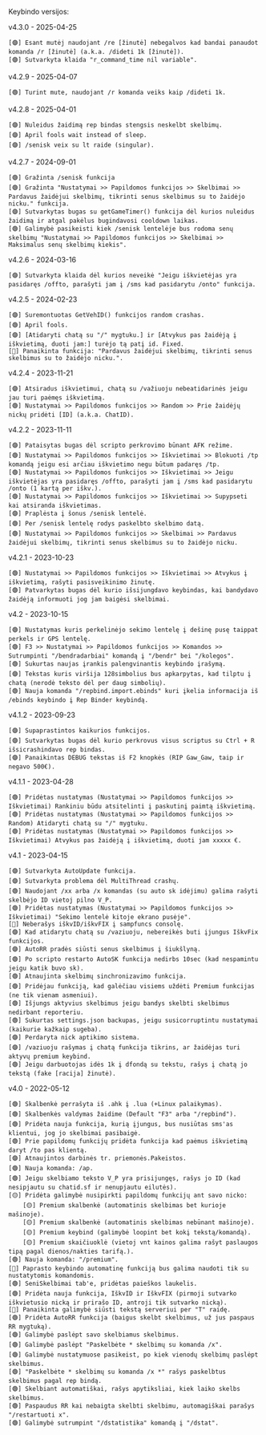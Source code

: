 Keybindo versijos:

v4.3.0 - 2025-04-25

    [🟣] Esant mutėj naudojant /re [žinutė] nebegalvos kad bandai panaudot komanda /r [žinutė] (a.k.a. /dideti 1k [žinutė]).
    [🟣] Sutvarkyta klaida "r_command_time nil variable".

v4.2.9 - 2025-04-07

    [🟢] Turint mute, naudojant /r komanda veiks kaip /dideti 1k.

v4.2.8 - 2025-04-01
    
    [🟣] Nuleidus žaidimą rep bindas stengsis neskelbt skelbimų.
    [🟣] April fools wait instead of sleep.
    [🟣] /senisk veix su lt raide (singular).

v4.2.7 - 2024-09-01

    [🟢] Gražinta /senisk funkcija
    [🟢] Gražinta "Nustatymai >> Papildomos funkcijos >> Skelbimai >> Pardavus žaidėjui skelbimų, tikrinti senus skelbimus su to žaidėjo nicku." funkcija.
    [🟣] Sutvarkytas bugas su getGameTimer() funkcija dėl kurios nuleidus žaidimą ir atgal pakėlus bugindavosi cooldown laikas.
    [🟢] Galimybė pasikeisti kiek /senisk lentelėje bus rodoma senų skelbimų "Nustatymai >> Papildomos funkcijos >> Skelbimai >> Maksimalus senų skelbimų kiekis".

v4.2.6 - 2024-03-16

    [🟣] Sutvarkyta klaida dėl kurios neveikė "Jeigu iškvietėjas yra pasidaręs /offto, parašyti jam į /sms kad pasidarytu /onto" funkcija.

v4.2.5 - 2024-02-23

    [🟣] Suremontuotas GetVehID() funkcijos random crashas.
    [🟢] April fools.
    [🟣] [Atidaryti chatą su "/" mygtuku.] ir [Atvykus pas žaidėją į iškvietimą, duoti jam:] turėjo tą patį id. Fixed.
    [🔴] Panaikinta funkcija: "Pardavus žaidėjui skelbimų, tikrinti senus skelbimus su to žaidėjo nicku.".

v4.2.4 - 2023-11-21

    [🟣] Atsiradus iškvietimui, chatą su /važiuoju nebeatidarinės jeigu jau turi paėmęs iškvietimą. 
    [🟢] Nustatymai >> Papildomos funkcijos >> Random >> Prie žaidėjų nickų pridėti [ID] (a.k.a. ChatID). 

v4.2.2 - 2023-11-11

    [🟣] Pataisytas bugas dėl scripto perkrovimo būnant AFK režime.
    [🟢] Nustatymai >> Papildomos funkcijos >> Iškvietimai >> Blokuoti /tp komandą jeigu esi arčiau iškvietimo negu būtum padaręs /tp.
    [🟢] Nustatymai >> Papildomos funkcijos >> Iškvietimai >> Jeigu iškvietėjas yra pasidaręs /offto, parašyti jam į /sms kad pasidarytu /onto (1 kartą per iškv.).
    [🟢] Nustatymai >> Papildomos funkcijos >> Iškvietimai >> Supypseti kai atsiranda iškvietimas.
    [🟣] Praplėsta į šonus /senisk lentelė.
    [🟢] Per /senisk lentelę rodys paskelbto skelbimo datą.
    [🟢] Nustatymai >> Papildomos funkcijos >> Skelbimai >> Pardavus žaidėjui skelbimų, tikrinti senus skelbimus su to žaidėjo nicku.

v4.2.1 - 2023-10-23

    [🟢] Nustatymai >> Papildomos funkcijos >> Iškvietimai >> Atvykus į iškvietimą, rašyti pasisveikinimo žinutę.
    [🟣] Patvarkytas bugas dėl kurio išsijungdavo keybindas, kai bandydavo žaidėją informuoti jog jam baigėsi skelbimai.

v4.2 - 2023-10-15

    [🟢] Nustatymas kuris perkelinėjo sekimo lentelę į dešinę pusę taippat perkels ir GPS lentelę.
    [🟢] F3 >> Nustatymai >> Papildomos funkcijos >> Komandos >> Sutrumpinti "/bendradarbiai" komandą į "/bendr" bei "/kolegos".
    [🟢] Sukurtas naujas įrankis palengvinantis keybindo įrašymą.
    [🟣] Tekstas kuris viršija 128simbolius bus apkarpytas, kad tilptu į chatą (nerodė teksto dėl per daug simbolių).
    [🟢] Nauja komanda "/repbind.import.ebinds" kuri įkelia informacija iš /ebinds keybindo į Rep Binder keybindą.

v4.1.2 - 2023-09-23

    [🟣] Supaprastintos kaikurios funkcijos.
    [🟣] Sutvarkytas bugas dėl kurio perkrovus visus scriptus su Ctrl + R išsicrashindavo rep bindas.
    [🟣] Panaikintas DEBUG tekstas iš F2 knopkės (RIP Gaw_Gaw, taip ir negavo 500€).

v4.1.1 - 2023-04-28

    [🟢] Pridėtas nustatymas (Nustatymai >> Papildomos funkcijos >> Iškvietimai) Rankiniu būdu atsitelinti į paskutinį paimtą iškvietimą.
    [🟢] Pridėtas nustatymas (Nustatymai >> Papildomos funkcijos >> Random) Atidaryti chatą su "/" mygtuku.
    [🟢] Pridėtas nustatymas (Nustatymai >> Papildomos funkcijos >> Iškvietimai) Atvykus pas žaidėją į iškvietimą, duoti jam xxxxx €.

v4.1 - 2023-04-15

    [🟣] Sutvarkyta AutoUpdate funkcija.
    [🟣] Sutvarkyta problema dėl MultiThread crashų.
    [🟢] Naudojant /xx arba /x komandas (su auto sk idėjimu) galima rašyti skelbėjo ID vietoj pilno V_P.
    [🟢] Pridėtas nustatymas (Nustatymai >> Papildomos funkcijos >> Iškvietimai) "Sekimo lentelė kitoje ekrano pusėje".
    [🔴] Neberašys iškvID/iškvFIX į sampfuncs consolę.
    [🟣] Kad atidarytu chatą su /vaziuoju, nebereikės buti įjungus IškvFix funkcijos.
    [🟣] AutoRR pradės siūsti senus skelbimus į šiukšlyną.
    [🟢] Po scripto restarto AutoSK funkcija nedirbs 10sec (kad nespamintu jeigu katik buvo sk).
    [🟢] Atnaujinta skelbimų sinchronizavimo funkcija.
    [🟢] Pridėjau funkciją, kad galėčiau visiems uždėti Premium funkcijas (ne tik vienam asmeniui).
    [🟢] Išjungs aktyvius skelbimus jeigu bandys skelbti skelbimus nedirbant reporteriu.
    [🟢] Sukurtas settings.json backupas, jeigu susicorruptintu nustatymai (kaikurie kažkaip sugeba).
    [🟣] Perdaryta nick aptikimo sistema.
    [🟣] /vaziuoju rašymas į chatą funkcija tikrins, ar žaidėjas turi aktyvų premium keybind.
    [🟢] Jeigu darbuotojas idės 1k į dfondą su tekstu, rašys į chatą jo tekstą (fake [racija] žinutė).

v4.0 - 2022-05-12

    [🟢] Skalbenkė perrašyta iš .ahk į .lua (+Linux palaikymas).
    [🟢] Skalbenkės valdymas žaidime (Default "F3" arba "/repbind").
    [🟢] Pridėta nauja funkcija, kurią įjungus, bus nusiūtas sms'as klientui, jog jo skelbimai pasibaigė.
    [🟢] Prie papildomų funkcijų pridėta funkcija kad paėmus iškvietimą daryt /to pas klientą.
    [🟣] Atnaujintos darbinės tr. priemonės.Pakeistos.
    [🟢] Nauja komanda: /ap.
    [🟢] Jeigu skelbiamo teksto V_P yra prisijungęs, rašys jo ID (kad nesipjautu su chatid.sf ir nenupjautu eilutės).
    [🟡] Pridėta galimybė nusipirkti papildomų funkcijų ant savo nicko:
        [🟡] Premium skalbenkė (automatinis skelbimas bet kurioje mašinoje).
        [🟡] Premium skalbenkė (automatinis skelbimas nebūnant mašinoje).
        [🟡] Premium keybind (galimybė loopint bet kokį tekstą/komandą).
        [🟡] Premium skaičiuoklė (vietoj vnt kainos galima rašyt paslaugos tipą pagal dienos/nakties tarifą.).
    [🟢] Nauja komanda: "/premium".
    [🔴] Paprasto keybindo automatinę funkciją bus galima naudoti tik su nustatytomis komandomis.
    [🟢] SeniSkelbimai tab'e, pridėtas paieškos laukelis.
    [🟢] Pridėta nauja funkcija, IškvID ir IškvFIX (pirmoji sutvarko iškvietusio nicką ir prirašo ID, antroji tik sutvarko nicką).
    [🔴] Panaikinta galimybė siūsti tekstą serveriui per "T" raidę.
    [🟢] Pridėta AutoRR funkcija (baigus skelbt skelbimus, už jus paspaus RR mygtuką).
    [🟢] Galimybė paslėpt savo skelbiamus skelbimus.
    [🟢] Galimybė paslėpt "Paskelbėte * skelbimų su komanda /x".
    [🟢] Galimybė nustatymuose pasikeist, po kiek vienodų skelbimų paslėpt skelbimus.
    [🟢] "Paskelbėte * skelbimų su komanda /x *" rašys paskelbtus skelbimus pagal rep bindą.
    [🟢] Skelbiant automatiškai, rašys apytiksliai, kiek laiko skelbs skelbimus.
    [🟢] Paspaudus RR kai nebaigta skelbti skelbimu, automagiškai parašys "/restartuoti x".
    [🟢] Galimybė sutrumpint "/dstatistika" komandą į "/dstat".
